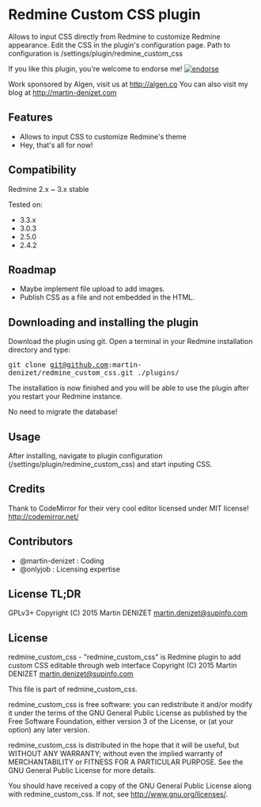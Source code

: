# Redmine Custom CSS plugin

Allows to input CSS directly from Redmine to customize Redmine appearance.
Edit the CSS in the plugin's configuration page. Path to configuration is /settings/plugin/redmine_custom_css

If you like this plugin, you're welcome to endorse me!
[![endorse](https://api.coderwall.com/martin-denizet/endorsecount.png)](https://coderwall.com/martin-denizet)

Work sponsored by Algen, visit us at http://algen.co
You can also visit my blog at http://martin-denizet.com

## Features

* Allows to input CSS to customize Redmine's theme
* Hey, that's all for now!

## Compatibility

Redmine 2.x ~ 3.x stable

Tested on:
* 3.3.x
* 3.0.3
* 2.5.0
* 2.4.2

## Roadmap

* Maybe implement file upload to add images.
* Publish CSS as a file and not embedded in the HTML.

## Downloading and installing the plugin

Download the plugin using git. Open a terminal in your Redmine installation directory and type:

<tt>git clone git@github.com:martin-denizet/redmine_custom_css.git ./plugins/</tt>

The installation is now finished and you will be able to use the plugin after you restart your Redmine instance.

No need to migrate the database!

## Usage

After installing, navigate to plugin configuration (/settings/plugin/redmine_custom_css) and start inputing CSS.

## Credits

Thank to CodeMirror for their very cool editor licensed under MIT license! http://codemirror.net/

## Contributors

* @martin-denizet : Coding
* @onlyjob : Licensing expertise

## License TL;DR

GPLv3+
Copyright (C) 2015 Martin DENIZET <martin.denizet@supinfo.com>

## License

redmine_custom_css - "redmine_custom_css" is Redmine plugin to add custom CSS
editable through web interface
Copyright (C) 2015 Martin DENIZET <martin.denizet@supinfo.com>

This file is part of redmine_custom_css.

redmine_custom_css is free software: you can redistribute it and/or modify
it under the terms of the GNU General Public License as published by
the Free Software Foundation, either version 3 of the License, or
(at your option) any later version.

redmine_custom_css is distributed in the hope that it will be useful,
but WITHOUT ANY WARRANTY; without even the implied warranty of
MERCHANTABILITY or FITNESS FOR A PARTICULAR PURPOSE.  See the
GNU General Public License for more details.

You should have received a copy of the GNU General Public License
along with redmine_custom_css.  If not, see <http://www.gnu.org/licenses/>.

